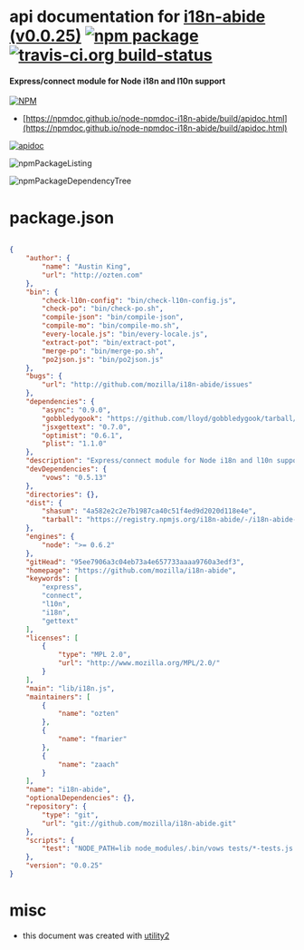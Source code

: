 # api documentation for  [i18n-abide (v0.0.25)](https://github.com/mozilla/i18n-abide)  [![npm package](https://img.shields.io/npm/v/npmdoc-i18n-abide.svg?style=flat-square)](https://www.npmjs.org/package/npmdoc-i18n-abide) [![travis-ci.org build-status](https://api.travis-ci.org/npmdoc/node-npmdoc-i18n-abide.svg)](https://travis-ci.org/npmdoc/node-npmdoc-i18n-abide)
#### Express/connect module for Node i18n and l10n support

[![NPM](https://nodei.co/npm/i18n-abide.png?downloads=true&downloadRank=true&stars=true)](https://www.npmjs.com/package/i18n-abide)

- [https://npmdoc.github.io/node-npmdoc-i18n-abide/build/apidoc.html](https://npmdoc.github.io/node-npmdoc-i18n-abide/build/apidoc.html)

[![apidoc](https://npmdoc.github.io/node-npmdoc-i18n-abide/build/screenCapture.buildCi.browser.%252Ftmp%252Fbuild%252Fapidoc.html.png)](https://npmdoc.github.io/node-npmdoc-i18n-abide/build/apidoc.html)

![npmPackageListing](https://npmdoc.github.io/node-npmdoc-i18n-abide/build/screenCapture.npmPackageListing.svg)

![npmPackageDependencyTree](https://npmdoc.github.io/node-npmdoc-i18n-abide/build/screenCapture.npmPackageDependencyTree.svg)



# package.json

```json

{
    "author": {
        "name": "Austin King",
        "url": "http://ozten.com"
    },
    "bin": {
        "check-l10n-config": "bin/check-l10n-config.js",
        "check-po": "bin/check-po.sh",
        "compile-json": "bin/compile-json",
        "compile-mo": "bin/compile-mo.sh",
        "every-locale.js": "bin/every-locale.js",
        "extract-pot": "bin/extract-pot",
        "merge-po": "bin/merge-po.sh",
        "po2json.js": "bin/po2json.js"
    },
    "bugs": {
        "url": "http://github.com/mozilla/i18n-abide/issues"
    },
    "dependencies": {
        "async": "0.9.0",
        "gobbledygook": "https://github.com/lloyd/gobbledygook/tarball/354042684056e57ca77f036989e907707a36cff2",
        "jsxgettext": "0.7.0",
        "optimist": "0.6.1",
        "plist": "1.1.0"
    },
    "description": "Express/connect module for Node i18n and l10n support",
    "devDependencies": {
        "vows": "0.5.13"
    },
    "directories": {},
    "dist": {
        "shasum": "4a582e2c2e7b1987ca40c51f4ed9d2020d118e4e",
        "tarball": "https://registry.npmjs.org/i18n-abide/-/i18n-abide-0.0.25.tgz"
    },
    "engines": {
        "node": ">= 0.6.2"
    },
    "gitHead": "95ee7906a3c04eb73a4e657733aaaa9760a3edf3",
    "homepage": "https://github.com/mozilla/i18n-abide",
    "keywords": [
        "express",
        "connect",
        "l10n",
        "i18n",
        "gettext"
    ],
    "licenses": [
        {
            "type": "MPL 2.0",
            "url": "http://www.mozilla.org/MPL/2.0/"
        }
    ],
    "main": "lib/i18n.js",
    "maintainers": [
        {
            "name": "ozten"
        },
        {
            "name": "fmarier"
        },
        {
            "name": "zaach"
        }
    ],
    "name": "i18n-abide",
    "optionalDependencies": {},
    "repository": {
        "type": "git",
        "url": "git://github.com/mozilla/i18n-abide.git"
    },
    "scripts": {
        "test": "NODE_PATH=lib node_modules/.bin/vows tests/*-tests.js --spec"
    },
    "version": "0.0.25"
}
```



# misc
- this document was created with [utility2](https://github.com/kaizhu256/node-utility2)
